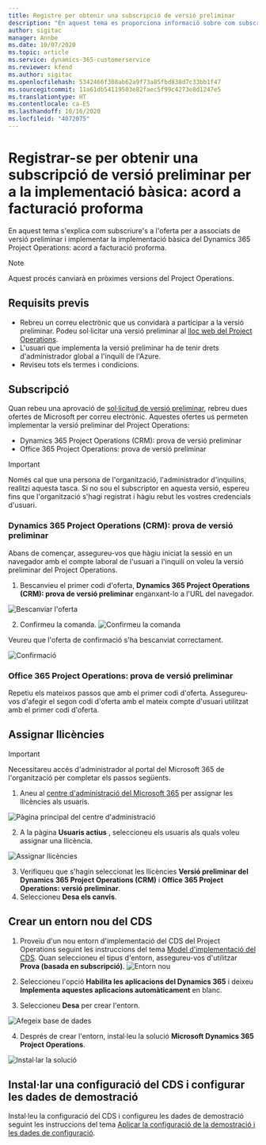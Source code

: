 ```yaml
---
title: Registre per obtenir una subscripció de versió preliminar
description: "En aquest tema es proporciona informació sobre com subscriure's i implementar la implementació bàsica del Project Operations: acord a facturació proforma."
author: sigitac
manager: Annbe
ms.date: 10/07/2020
ms.topic: article
ms.service: dynamics-365-customerservice
ms.reviewer: kfend
ms.author: sigitac
ms.openlocfilehash: 5342466f308ab62a9f73a85fbd838d7c33bb1f47
ms.sourcegitcommit: 11a61db54119503e82faec5f99c4273e8d1247e5
ms.translationtype: HT
ms.contentlocale: ca-ES
ms.lasthandoff: 10/16/2020
ms.locfileid: "4072075"
---
```

# <a name="sign-up-for-a-preview-subscription-for-lite-deployment--deal-to-proforma-invoicing"></a>Registrar-se per obtenir una subscripció de versió preliminar per a la implementació bàsica: acord a facturació proforma

En aquest tema s'explica com subscriure's a l'oferta per a associats de versió preliminar i implementar la implementació bàsica del Dynamics 365 Project Operations: acord a facturació proforma.

> [!NOTE]
> Aquest procés canviarà en pròximes versions del Project Operations.

## <a name="prerequisites"></a>Requisits previs

- Rebreu un correu electrònic que us convidarà a participar a la versió preliminar. Podeu sol·licitar una versió preliminar al [lloc web del Project Operations](https://dynamics.microsoft.com/en-us/project-operations/overview/).
- L'usuari que implementa la versió preliminar ha de tenir drets d'administrador global a l'inquilí de l'Azure.
- Reviseu tots els termes i condicions.

## <a name="subscribe"></a>Subscripció

Quan rebeu una aprovació de [sol·licitud de versió preliminar](https://forms.office.com/FormsPro/Pages/ResponsePage.aspx?id=v4j5cvGGr0GRqy180BHbR56j8lZs0FdAvwT75_WNFyxUMkRDV1NYQU5TNjE2VjhKOVBUNVg2R0s1NC4u), rebreu dues ofertes de Microsoft per correu electrònic. Aquestes ofertes us permeten implementar la versió preliminar del Project Operations:

- Dynamics 365 Project Operations (CRM): prova de versió preliminar
- Office 365 Project Operations: prova de versió preliminar

> [!IMPORTANT]
> Només cal que una persona de l'organització, l'administrador d'inquilins, realitzi aquesta tasca. Si no sou el subscriptor en aquesta versió, espereu fins que l'organització s'hagi registrat i hàgiu rebut les vostres credencials d'usuari.

### <a name="dynamics-365-project-operations-crm---preview-trial"></a>Dynamics 365 Project Operations (CRM): prova de versió preliminar 

Abans de començar, assegureu-vos que hàgiu iniciat la sessió en un navegador amb el compte laboral de l'usuari a l'inquilí on voleu la versió preliminar del Project Operations.

1. Bescanvieu el primer codi d'oferta, **Dynamics 365 Project Operations (CRM): prova de versió preliminar** enganxant-lo a l'URL del navegador.

![Bescanviar l'oferta](./media/16RedeemFirstOfferNew.png)

2. Confirmeu la comanda.
![Confirmeu la comanda](./media/17ConfirmOrderNew.png)

Veureu que l'oferta de confirmació s'ha bescanviat correctament.

![Confirmació](./media/18OrderConfirmationNew.png)

### <a name="office-365-project-operations---preview-trial"></a>Office 365 Project Operations: prova de versió preliminar

Repetiu els mateixos passos que amb el primer codi d'oferta. Assegureu-vos d'afegir el segon codi d'oferta amb el mateix compte d'usuari utilitzat amb el primer codi d'oferta.

## <a name="assign-licenses"></a>Assignar llicències

> [!IMPORTANT]
> Necessitareu accés d'administrador al portal del Microsoft 365 de l'organització per completar els passos següents.


1. Aneu al [centre d'administració del Microsoft 365](https://portal.office.com/) per assignar les llicències als usuaris.

![Pàgina principal del centre d'administració](./media/14AdminPortal.png)

2. A la pàgina **Usuaris actius** , seleccioneu els usuaris als quals voleu assignar una llicència.

![Assignar llicències](./media/15AssignLicenses.png)

3. Verifiqueu que s'hagin seleccionat les llicències **Versió preliminar del Dynamics 365 Project Operations (CRM)** i **Office 365 Project Operations: versió preliminar**. 
4. Seleccioneu **Desa els canvis**.

## <a name="create-a-new-cds-environment"></a>Crear un entorn nou del CDS

1. Proveïu d'un nou entorn d'implementació del CDS del Project Operations seguint les instruccions del tema [Model d'implementació del CDS](lite-deployment.md). Quan seleccioneu el tipus d'entorn, assegureu-vos d'utilitzar **Prova (basada en subscripció)**.
![Entorn nou](./media/19CreateEnvironment.png)

2. Seleccioneu l'opció **Habilita les aplicacions del Dynamics 365** i deixeu **Implementa aquestes aplicacions automàticament** en blanc.  
3. Seleccioneu **Desa** per crear l'entorn.

![Afegeix base de dades](./media/20CreateEnvironment1.png)

4. Després de crear l'entorn, instal·leu la solució **Microsoft Dynamics 365 Project Operations**. 

![Instal·lar la solució](./media/21InstallSolution.png)

## <a name="install-a-cds-configuration-and-setup-demo-data"></a>Instal·lar una configuració del CDS i configurar les dades de demostració

Instal·leu la configuració del CDS i configureu les dades de demostració seguint les instruccions del tema [Aplicar la configuració de la demostració i les dades de configuració](lite-apply-demo-setup-config-data.md).
